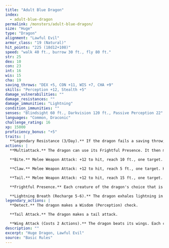 ```yaml
---
title: "Adult Blue Dragon"
index:
  - adult-blue-dragon
permalink: /monsters/adult-blue-dragon/
size: "Huge"
type: "Dragon"
alignment: "Lawful Evil"
armor_class: "19 (Natural)"
hit_points: "225 (18d12+108)"
speed: "walk 40 ft., burrow 30 ft., fly 80 ft."
str: 25
dex: 10
con: 23
int: 16
wis: 15
cha: 19
saving_throws: "DEX +5, CON +11, WIS +7, CHA +9"
skills: "Perception +12, Stealth +5"
damage_vulnerabilities: ""
damage_resistances: ""
damage_immunities: "Lightning"
condition_immunities: ""
senses: "Blindsight 60 ft., Darkvision 120 ft., Passive Perception 22"
languages: "Common, Draconic"
challenge_rating: 16
xp: 15000
proficiency_bonus: "+5"
traits: |
  **Legendary Resistance (3/Day).** If the dragon fails a saving throw, it can choose to succeed instead.
actions: |
  **Multiattack.** The dragon can use its Frightful Presence. It then makes three attacks: one with its bite and two with its claws.

  **Bite.** Melee Weapon Attack: +12 to hit, reach 10 ft., one target. Hit: 18 (2d10 + 7) piercing damage plus 5 (1d10) lightning damage.

  **Claw.** Melee Weapon Attack: +12 to hit, reach 5 ft., one target. Hit: 14 (2d6 + 7) slashing damage.

  **Tail.** Melee Weapon Attack: +12 to hit, reach 15 ft., one target. Hit: 16 (2d8 + 7) bludgeoning damage.

  **Frightful Presence.** Each creature of the dragon's choice that is within 120 ft. of the dragon and aware of it must succeed on a DC 17 Wisdom saving throw or become frightened for 1 minute. A creature can repeat the saving throw at the end of each of its turns, ending the effect on itself on a success. If a creature's saving throw is successful or the effect ends for it, the creature is immune to the dragon's Frightful Presence for the next 24 hours.

  **Lightning Breath (Recharge 5-6).** The dragon exhales lightning in a 90-foot line that is 5 ft. wide. Each creature in that line must make a DC 19 Dexterity saving throw, taking 66 (12d10) lightning damage on a failed save, or half as much damage on a successful one.  
legendary_actions: |
  **Detect.** The dragon makes a Wisdom (Perception) check.

  **Tail Attack.** The dragon makes a tail attack.

  **Wing Attack (Costs 2 Actions).** The dragon beats its wings. Each creature within 10 ft. of the dragon must succeed on a DC 20 Dexterity saving throw or take 14 (2d6 + 7) bludgeoning damage and be knocked prone. The dragon can then fly up to half its flying speed.
description: ""
excerpt: "Huge Dragon, Lawful Evil"
source: "Basic Rules"
---
```

